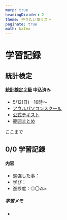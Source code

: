 ```yaml
---
marp: true
headingDivider: 2
theme: やりたい事リスト
paginate: true
math: katex
---
```


# 学習記録
<!-- _class: title -->
<!-- _paginate: false -->

## 統計検定

#### [統計検定２級](https://www.toukei-kentei.jp/exam/grade2/) 申込済み

- 5/12(日)　16時～
- [アウルパソコンスクール](https://owlict.com/access/)
- [公式テキスト](http://www.tokyo-tosho.co.jp/books/978-4-489-02227-2/)
- [範囲まとめ](https://docs.google.com/spreadsheets/d/1SAZrlL-pLj9jU5jKz49pKv12yL4lqzmSpo3_ODMyAwo/edit#gid=0)

ここまで

## 0/0 学習記録

#### 内容

- 勉強した事：
- 学び：
- 進捗度：◎〇△×

##### 学習メモ

-
